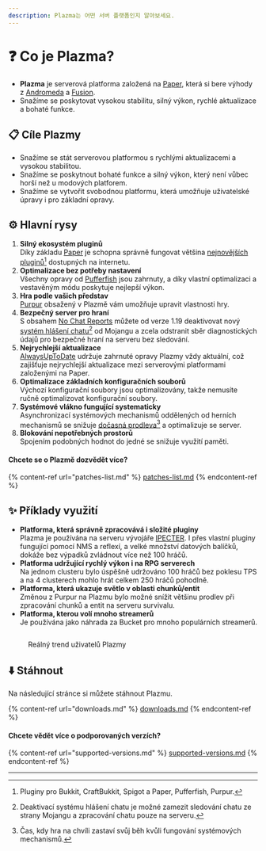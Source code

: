 ```yaml
---
description: Plazma는 어떤 서버 플랫폼인지 알아보세요.
---
```


# ❓ Co je Plazma?

- **Plazma** je serverová platforma založená na [Paper](https://github.com/PaperMC/Paper), která si bere výhody z [Andromeda](https://github.com/EarendelArchived/Andromeda) a [Fusion](https://github.com/RuinedTechnologyUnify/Fusion).
- Snažíme se poskytovat vysokou stabilitu, silný výkon, rychlé aktualizace a bohaté funkce.

## 📋 Cíle Plazmy <a href="#id-1" id="id-1"></a>

- Snažíme se stát serverovou platformou s rychlými aktualizacemi a vysokou stabilitou.
- Snažíme se poskytnout bohaté funkce a silný výkon, který není vůbec horší než u modových platforem.
- Snažíme se vytvořit svobodnou platformu, která umožňuje uživatelské úpravy i pro základní opravy.

## ⚙️ Hlavní rysy <a href="#id-2" id="id-2"></a>

1. **Silný ekosystém pluginů**\
   Díky základu [Paper](https://github.com/PaperMC/Paper) je schopna správně fungovat většina [nejnovějších pluginů](#user-content-fn-1)[^1] dostupných na internetu.
2. **Optimalizace bez potřeby nastavení**\
   Všechny opravy od [Pufferfish](https://github.com/pufferfish-gg/Pufferfish) jsou zahrnuty, a díky vlastní optimalizaci a vestavěným módu poskytuje nejlepší výkon.
3. **Hra podle vašich představ**\
   [Purpur](https://github.com/PurpurMC/Purpur) obsažený v Plazmě vám umožňuje upravit vlastnosti hry.
4. **Bezpečný server pro hraní**\
   S obsahem [No Chat Reports](https://github.com/Aizistral-Studios/No-Chat-Reports) můžete od verze 1.19 deaktivovat nový [systém hlášení chatu](#user-content-fn-3)[^3] od Mojangu a zcela odstranit sběr diagnostických údajů pro bezpečné hraní na serveru bez sledování.
5. **Nejrychlejší aktualizace**\
   [AlwaysUpToDate](https://github.com/PlazmaMC/AlwaysUpToDate) udržuje zahrnuté opravy Plazmy vždy aktuální, což zajišťuje nejrychlejší aktualizace mezi serverovými platformami založenými na Paper.
6. **Optimalizace základních konfiguračních souborů**\
   Výchozí konfigurační soubory jsou optimalizovány, takže nemusíte ručně optimalizovat konfigurační soubory.
7. **Systémové vlákno fungující systematicky**\
   Asynchronizací systémových mechanismů oddělených od herních mechanismů se snižuje [dočasná prodleva](#user-content-fn-4)[^4] a optimalizuje se server.
8. **Blokování nepotřebných prostorů**\
   Spojením podobných hodnot do jedné se snižuje využití paměti.

#### Chcete se o Plazmě dozvědět více? <a href="#etc-1" id="etc-1"></a>

{% content-ref url="patches-list.md" %}
[patches-list.md](patches-list.md)
{% endcontent-ref %}

## ✨ Příklady využití <a href="#id-3" id="id-3"></a>

- **Platforma, která správně zpracovává i složité pluginy**\
  Plazma je používána na serveru vývojáře [IPECTER](https://github.com/IPECTER). I přes vlastní pluginy fungující pomocí NMS a reflexí, a velké množství datových balíčků, dokáže bez výpadků zvládnout více než 100 hráčů.
- **Platforma udržující rychlý výkon i na RPG serverech**\
  Na jednom clusteru bylo úspěšně udržováno 100 hráčů bez poklesu TPS a na 4 clusterech mohlo hrát celkem 250 hráčů pohodlně.
- **Platforma, která ukazuje světlo v oblasti chunků/entit**\
  Změnou z Purpur na Plazmu bylo možné snížit většinu prodlev při zpracování chunků a entit na serveru survivalu.
- **Platforma, kterou volí mnoho streamerů**\
  Je používána jako náhrada za Bucket pro mnoho populárních streamerů.

<figure><img src="https://camo.githubusercontent.com/22acffd515755c2cee2078a7697ff35351c5ec7148eb2806deedbe63df1c4ed7/68747470733a2f2f6273746174732e6f72672f7369676e6174757265732f7365727665722d696d706c656d656e746174696f6e2f506c617a6d612e737667" alt=""><figcaption><p>Reálný trend uživatelů Plazmy</p></figcaption></figure>

## ⬇️ Stáhnout

Na následující stránce si můžete stáhnout Plazmu.

{% content-ref url="downloads.md" %}
[downloads.md](downloads.md)
{% endcontent-ref %}

#### Chcete vědět více o podporovaných verzích?

{% content-ref url="supported-versions.md" %}
[supported-versions.md](supported-versions.md)
{% endcontent-ref %}

***

[^1]: Pluginy pro Bukkit, CraftBukkit, Spigot a Paper, Pufferfish, Purpur.

[^2]: Patří pod společnost Microsoft Corporation.

[^3]: Deaktivací systému hlášení chatu je možné zamezit sledování chatu ze strany Mojangu a zpracování chatu pouze na serveru.

[^4]: Čas, kdy hra na chvíli zastaví svůj běh kvůli fungování systémových mechanismů.
